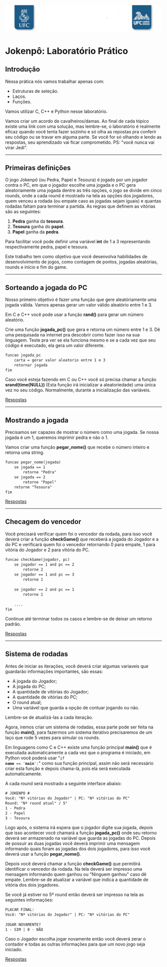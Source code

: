 <img src="imagens/header.png" />

# Jokenpô: Laboratório Prático

## Introdução
Nessa prática nós vamos trabalhar apenas com:

- Estruturas de seleção.
- Laços.
- Funções.

Vamos utilizar C, C++ e Python nesse laboratório.

Vamos criar um acordo de cavalheiros/damas. Ao final de cada tópico existe uma link com uma solução, mas lembre-se, o laboratório é realmente eficaz quando você tenta fazer sozinho e só olha as repostas pra conferir seu código ou se travar em alguma parte. Se você for só olhando e lendo as respostas, seu
aprendizado vai ficar comprometido. PS: "você nunca vai virar Jedi".

---

## Primeiras definições

O jogo Jokenpô (ou Pedra, Papel e Tesoura) é jogado por um jogador contra o PC,
em que o jogador escolhe uma jogada e o PC gera aleatoriamente uma jogada dentre
as três opções, o jogo se divide em cinco rounds, onde a cada round é mostrado
na tela as opções dos jogadores, quem venceu a rodada (ou empate caso as jogadas
sejam iguais) e quantas rodadas faltam para terminar a partida. As regras que
definem as vitórias são as seguintes:

1. **Pedra** ganha da **tesoura**.
2. **Tesoura** ganha do **papel**.
3. **Papel** ganha da **pedra**.

Para facilitar você pode definir uma variável **int** de 1 a 3 representando respectivamente pedra, papel e tesoura.

Este trabalho tem como objetivo que você desenvolva habilidades de
desenvolvimento de jogos, como contagem de pontos, jogadas aleatórias, rounds e
início e fim do game.

---

## Sorteando a jogada do PC

Nosso primeiro objetivo é fazer uma função que gere aleatóriamente uma jogada
válida. Vamos apenas gerar um valor válido aleatório entre 1 e 3.

Em C e C++ você pode usar a função **rand()** para gerar um número aleatório.

Crie uma função **jogada_pc()** que gera e retorna um número entre 1 e 3. Dê uma pesquisada na internet pra descobrir como fazer isso na sua linguagem. Teste pra ver se ela funciona mesmo e se a cada vez que seu código é executado, ela gera um valor diferente.
```
funcao jogada_pc
	carta = gerar valor aleatorio entre 1 e 3
	retornar jogada
fim
```

Caso você esteja fazendo em C ou C++ vocẽ só precisa chamar a função **srand(time(NULL))** (Esta função irá inicializar  a aleatoriedade) uma única vez no seu código. Normalmente, durante a inicialização das variáveis.

[Respostas](anexos/anexo1.md)

---

## Mostrando a jogada

Precisamos ser capazes de mostrar o número como uma jogada. Se nossa jogada é um 1, queremos imprimir pedra e não o 1.

Vamos criar uma função **pegar_nome()** que recebe o número inteiro e retorna uma string.

```
funcao pegar_nome(jogada)
	se jogada == 1
		retorne "Pedra"
	se jogada == 2
		retorne "Papel"
	retorne "Tesoura"
fim
```

[Respostas](anexos/anexo2.md)

---

## Checagem do vencedor

Você precisará verificar quem foi o vencedor da rodada, para isso você deverá criar a função **checkGame()** que receberá a jogada do Jogador e a do PC e verificará quem foi o vencedor retornando 0 para empate, 1 para vitória do Jogador e 2 para vitória do PC.

```
funcao checkGame(jogador, pc)
	se jogador == 1 and pc == 2
		retorne 2
	se jogador == 1 and pc == 3
		retorne 1

	se jogador == 2 and pc == 1
		retorne 1

	....
fim
```

Continue até terminar todos os casos e lembre-se de deixar um retorno padrão.

[Respostas](anexos/anexo3.md)

---

## Sistema de rodadas

Antes de iniciar as iterações, você deverá criar algumas variaveis que guardarão informações importantes, são essas:

- A jogada do Jogador;
- A jogada do PC;
- A quantidade de vitórias do Jogador;
- A quantidade de vitórias do PC;
- O round atual;
- Uma variável que guarda a opção de contuar jogando ou não.

Lembre-se de atualizá-las a cada iteração.

Agora, iremos criar um sistema de rodadas, essa parte pode ser feita na função **main()**, para fazermos um sistema iterativo precisaremos de um laço que rode 5 vezes para simular os rounds.

Em linguagens como C e C++ existe uma função principal **main()** que é executada automaticamente a cada vez que o programa é iniciado, em Python você poderá usar "<code>if __name__ == '__main__':</code>" como sua função principal, assim não será necessário criar esta função e depois chama-lá, pois ela será executada automaticamente.

A cada round será mostrado a seguinte interface abaixo:

```
# JOKENPO #
Você: "Nº vitórias do Jogador" | PC: "Nº vitórias do PC"
Round: "Nº round atual" / 5"
1 - Pedra
2 - Papel
3 - Tesoura
```

Logo após, o sistema irá espera que o jogador digite sua jogada, depois que isso acontecer você chamará a função **jogada_pc()** onde seu retorno deverá ser armazenado na variável que guarda as jogadas do PC. Depois de possuir as duas jogadas você deverá imprimir uma mensagem informando quais foram as jogadas dos dois jogadores, para isso você deverá usar a função **pegar_nome()**.

Depois você deverá chamar a função **checkGame()** que permitirá identificar o vencedor da rodada. Na tela deverá ser impresso uma mensagem informando quem ganhou ou "Ninguem ganhou" caso dê empate. Lembre-se de atualizar a variável que indica a quantidade de vitória dos dois jogadores.

Se você já estiver no 5º round então deverá ser impresso na tela as seguintes informações:

```
PLACAR FINAL:
Você: "Nº vitórias do Jogador" | PC: "Nº vitórias do PC"

JOGAR NOVAMENTE?
1 - SIM | 0 - NÃO
```

Caso o Jogador escolha jogar novamente então você deverá zerar o contador e todas as outras informações para que um novo jogo seja iniciado.

[Respostas](anexos/anexo4.md)
